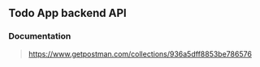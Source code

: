 ## Todo App backend API

### Documentation
> https://www.getpostman.com/collections/936a5dff8853be786576
